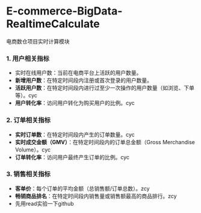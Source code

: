 # E-commerce-BigData-RealtimeCalculate
电商数仓项目实时计算模块

### 1. 用户相关指标

- 实时在线用户数：当前在电商平台上活跃的用户数量。
- **新增用户数**：在特定时间段内注册或首次登录的用户数量。
- **活跃用户数**：在特定时间段内进行过至少一次操作的用户数量（如浏览、下单等）。cyc
- **用户转化率**：访问用户转化为购买用户的比例。cyc

### 2. 订单相关指标

- **实时订单数**：在特定时间段内产生的订单数量。cyc
- **实时成交金额（GMV）**：在特定时间段内的订单总金额（Gross Merchandise Volume）。cyc
- **订单转化率**：访问用户最终产生订单的比例。cyc

### 3. 销售相关指标

- **客单价**：每个订单的平均金额（总销售额/订单总数）。zcy
- **畅销商品排名**：在特定时间段内销售量或销售额最高的商品排行。zcy
- 先用read实验一下github
